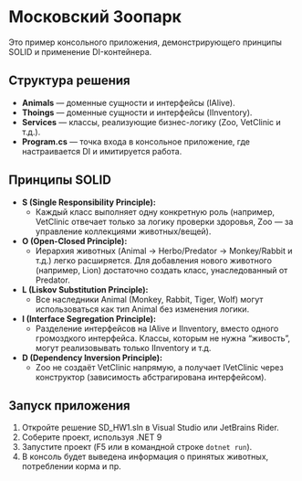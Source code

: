 # Московский Зоопарк

Это пример консольного приложения, демонстрирующего принципы SOLID и применение DI-контейнера.

## Структура решения

- **Animals** — доменные сущности и интерфейсы (IAlive).
- **Thoings** — доменные сущности и интерфейсы (IInventory).
- **Services** — классы, реализующие бизнес-логику (Zoo, VetClinic и т.д.).
- **Program.cs** — точка входа в консольное приложение, где настраивается DI и имитируется работа.

## Принципы SOLID

- **S (Single Responsibility Principle):**
  - Каждый класс выполняет одну конкретную роль (например, VetClinic отвечает только за логику проверки здоровья, Zoo — за управление коллекциями животных/вещей).
- **O (Open-Closed Principle):**
  - Иерархия животных (Animal -> Herbo/Predator -> Monkey/Rabbit и т.д.) легко расширяется. Для добавления нового животного (например, Lion) достаточно создать класс, унаследованный от Predator.
- **L (Liskov Substitution Principle):**
  - Все наследники Animal (Monkey, Rabbit, Tiger, Wolf) могут использоваться как тип Animal без изменения логики.
- **I (Interface Segregation Principle):**
  - Разделение интерфейсов на IAlive и IInventory, вместо одного громоздкого интерфейса. Классы, которым не нужна “живость”, могут реализовывать только IInventory и т.д.
- **D (Dependency Inversion Principle):**
  - Zoo не создаёт VetClinic напрямую, а получает IVetClinic через конструктор (зависимость абстрагирована интерфейсом).

## Запуск приложения

1. Откройте решение SD_HW1.sln в Visual Studio или JetBrains Rider.
2. Соберите проект, используя .NET 9 
3. Запустите проект (F5 или в командной строке `dotnet run`).
4. В консоль будет выведена информация о принятых животных, потреблении корма и пр.

